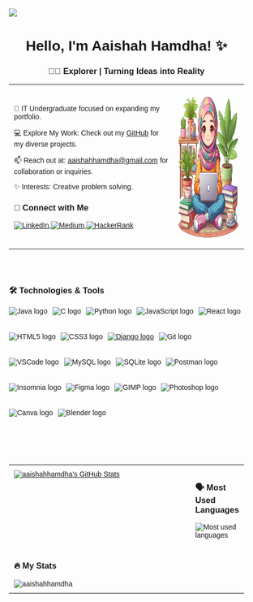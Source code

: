<div style="max-width: 1200px; margin: 0 auto; padding: 20px; font-family: Arial, sans-serif;">
  <!-- Introduction Section -->
  <p align="left"> <img src="https://komarev.com/ghpvc/?username=aaishahhamdha&label=Profile%20views&color=0e75b6&style=flat" /> </p>

  <div style="margin-top: 20px;">
    <h1 align="center">Hello, I'm Aaishah Hamdha! ✨</h1>
    <h3 align="center">👩‍💻 Explorer | Turning Ideas into Reality</h3>
    <table style="width: 100%;">
      <tr>
        <td style="width: 70%; padding: 10px;">
          <p>🌟 IT Undergraduate focused on expanding my portfolio.</p>
          <p>💻 Explore My Work: Check out my <a href="https://github.com/aaishahhamdha?tab=repositories" target="_blank">GitHub</a> for my diverse projects.</p>
          <p>📫 Reach out at: <a href="mailto:aaishahhamdha@gmail.com">aaishahhamdha@gmail.com</a> for collaboration or inquiries.</p>
          <p>✨ Interests: Creative problem solving.</p>
          <h3>🔗 Connect with Me</h3>
          <p>
            <a href="https://linkedin.com/in/aaishah-hamdha/" target="blank">
              <img align="center" src="https://raw.githubusercontent.com/rahuldkjain/github-profile-readme-generator/master/src/images/icons/Social/linked-in-alt.svg" alt="LinkedIn" height="30" width="40" />
            </a>
            <a href="https://medium.com/@aaishamdha" target="blank">
              <img align="center" src="https://raw.githubusercontent.com/rahuldkjain/github-profile-readme-generator/master/src/images/icons/Social/medium.svg" alt="Medium" height="30" width="40" />
            </a>
            <a href="https://hackerrank.com/profile/aishahhamdha" target="blank">
              <img align="center" src="https://raw.githubusercontent.com/rahuldkjain/github-profile-readme-generator/master/src/images/icons/Social/hackerrank.svg" alt="HackerRank" height="30" width="40" />
            </a>
          </p>
        </td>
         <td style="width: 30%; padding: 10px;">
          <img height="300" src="https://github.com/aaishahhamdha/aaishahhamdha/blob/main/_6b7d13fd-e7c0-47e5-b58d-b303bb32fc9d.jpg" alt="Profile Image" />
        </td>
      </tr>
    </table>
  </div>
  
  <!-- Technologies & Tools Section -->
  <div style="margin-top: 70px; margin-bottom: 70px">
    <h3>🛠 Technologies & Tools</h3>
    <div style="display: flex; flex-wrap: wrap; gap: 10px;">
      <img src="https://cdn.jsdelivr.net/gh/devicons/devicon/icons/java/java-original-wordmark.svg" height="40" alt="Java logo" />
      <img src="https://cdn.jsdelivr.net/gh/devicons/devicon/icons/c/c-original.svg" height="40" alt="C logo" />
      <img src="https://cdn.jsdelivr.net/gh/devicons/devicon/icons/python/python-original-wordmark.svg" height="40" alt="Python logo" />
      <img src="https://cdn.jsdelivr.net/gh/devicons/devicon/icons/javascript/javascript-original.svg" height="40" alt="JavaScript logo" />
      <img src="https://cdn.jsdelivr.net/gh/devicons/devicon/icons/react/react-original-wordmark.svg" height="40" alt="React logo" />
      <img src="https://cdn.jsdelivr.net/gh/devicons/devicon/icons/html5/html5-original-wordmark.svg" height="40" alt="HTML5 logo" />
      <img src="https://cdn.jsdelivr.net/gh/devicons/devicon/icons/css3/css3-original-wordmark.svg" height="40" alt="CSS3 logo" />
      <a href="https://www.djangoproject.com/" target="_blank" rel="noreferrer">
        <img src="https://cdn.worldvectorlogo.com/logos/django.svg" alt="Django logo" width="40" height="40"/>
      </a>
      <img src="https://cdn.jsdelivr.net/gh/devicons/devicon/icons/git/git-original-wordmark.svg" height="40" alt="Git logo" />
      <img src="https://cdn.jsdelivr.net/gh/devicons/devicon/icons/vscode/vscode-original-wordmark.svg" height="40" alt="VSCode logo" />
      <img src="https://cdn.jsdelivr.net/gh/devicons/devicon/icons/mysql/mysql-original-wordmark.svg" height="40" alt="MySQL logo" />
      <img src="https://cdn.jsdelivr.net/gh/devicons/devicon/icons/sqlite/sqlite-original-wordmark.svg" height="40" alt="SQLite logo" />
      <img src="https://cdn.jsdelivr.net/gh/devicons/devicon/icons/postman/postman-original.svg" height="40" alt="Postman logo" />
      <img src="https://cdn.jsdelivr.net/gh/devicons/devicon/icons/insomnia/insomnia-original.svg" height="40" alt="Insomnia logo" />
      <img src="https://cdn.jsdelivr.net/gh/devicons/devicon/icons/figma/figma-original.svg" height="40" alt="Figma logo" />
      <img src="https://cdn.jsdelivr.net/gh/devicons/devicon/icons/gimp/gimp-original-wordmark.svg" height="40" alt="GIMP logo" />
      <img src="https://cdn.jsdelivr.net/gh/devicons/devicon/icons/photoshop/photoshop-plain.svg" height="40" alt="Photoshop logo" />
      <img src="https://cdn.jsdelivr.net/gh/devicons/devicon/icons/canva/canva-original.svg" height="40" alt="Canva logo" />
      <img src="https://cdn.jsdelivr.net/gh/devicons/devicon/icons/blender/blender-original.svg" height="40" alt="Blender logo" />
    </div>
  </div>
  
  
  <!-- Stats and Languages Section -->
  <div style="margin-top: 40px;">
    <table style="width: 100%;">
      <tr>
         <td style="width: 50%; vertical-align: top; padding: 10px;">
          <a href="https://awesome-github-stats.azurewebsites.net/index.html??cardType=level&preferLogin=false">    <img  alt="aaishahhamdha's GitHub Stats" src="https://awesome-github-stats.azurewebsites.net/user-stats/aaishahhamdha?cardType=level&preferLogin=false" />  </a>
   </td>
        <td style="width: 50%; vertical-align: top; padding: 10px;">
          <h3>🗣 Most Used Languages</h3>
          <img align="center" src="https://github-readme-stats.vercel.app/api/top-langs?username=aaishahhamdha&show_icons=true&locale=en&layout=compact" alt="Most used languages" />
        </td>
      </tr>
      <tr>
        <td style="width: 100%; vertical-align: top; padding: 10px;">
          <h3>🔥 My Stats</h3>
          <img align="center" src="https://github-readme-streak-stats.herokuapp.com/?user=aaishahhamdha&" alt="aaishahhamdha" />
        </td>
      </tr>
    </table>
  </div>
</div>
